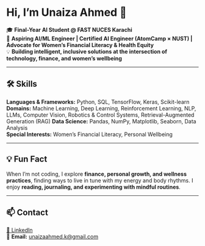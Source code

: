 # Hi, I’m Unaiza Ahmed 👋

🎓 **Final-Year AI Student @ FAST NUCES Karachi**  
🚀 **Aspiring AI/ML Engineer | Certified AI Engineer (AtomCamp × NUST) | Advocate for Women’s Financial Literacy & Health Equity**  
💡 **Building intelligent, inclusive solutions at the intersection of technology, finance, and women’s wellbeing**  

---

## 🛠️ Skills
**Languages & Frameworks:** Python, SQL, TensorFlow, Keras, Scikit-learn  
**Domains:** Machine Learning, Deep Learning, Reinforcement Learning, NLP, LLMs, Computer Vision, Robotics & Control Systems, Retrieval-Augmented Generation (RAG)
**Data Science:** Pandas, NumPy, Matplotlib, Seaborn, Data Analysis  
**Special Interests:** Women’s Financial Literacy, Personal Wellbeing  

---

## 💡 Fun Fact
When I’m not coding, I explore **finance, personal growth, and wellness practices**, finding ways to live in tune with my energy and body rhythms. I enjoy **reading, journaling, and experimenting with mindful routines**. 

---

## 📫 Contact
[💼 LinkedIn](https://www.linkedin.com/in/unaiza-a-35b6b1334/)  
📧 **Email:** unaizaahmed.k@gmail.com  

